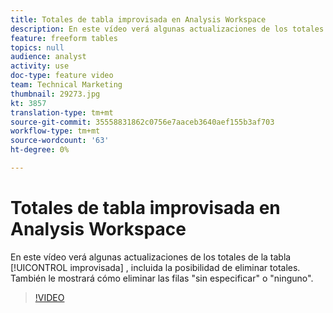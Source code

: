 ```yaml
---
title: Totales de tabla improvisada en Analysis Workspace
description: En este vídeo verá algunas actualizaciones de los totales de la tabla improvisada, incluida la posibilidad de eliminar totales.
feature: freeform tables
topics: null
audience: analyst
activity: use
doc-type: feature video
team: Technical Marketing
thumbnail: 29273.jpg
kt: 3857
translation-type: tm+mt
source-git-commit: 35558831862c0756e7aaceb3640aef155b3af703
workflow-type: tm+mt
source-wordcount: '63'
ht-degree: 0%

---
```



# Totales de tabla improvisada en Analysis Workspace

En este vídeo verá algunas actualizaciones de los totales de la tabla [!UICONTROL improvisada] , incluida la posibilidad de eliminar totales. También le mostrará cómo eliminar las filas &quot;sin especificar&quot; o &quot;ninguno&quot;.

>[!VIDEO](https://video.tv.adobe.com/v/29273/?quality=12)
